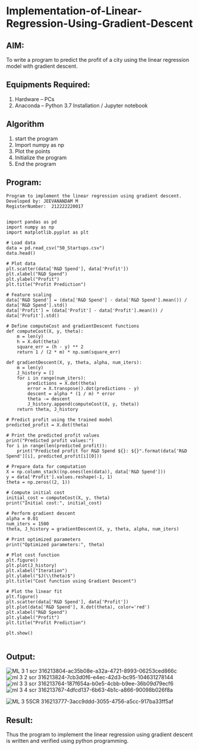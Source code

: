 # Implementation-of-Linear-Regression-Using-Gradient-Descent

## AIM:
To write a program to predict the profit of a city using the linear regression model with gradient descent.

## Equipments Required:
1. Hardware – PCs
2. Anaconda – Python 3.7 Installation / Jupyter notebook

## Algorithm
1. start the program
2. Import numpy as np
3. Plot the points
4. Initialize the program
5. End the program

## Program:
```
Program to implement the linear regression using gradient descent.
Developed by: JEEVANANDAM M
RegisterNumber:  212222220017
```
```

import pandas as pd
import numpy as np
import matplotlib.pyplot as plt

# Load data
data = pd.read_csv("50_Startups.csv")
data.head()

# Plot data
plt.scatter(data['R&D Spend'], data['Profit'])
plt.xlabel("R&D Spend")
plt.ylabel("Profit")
plt.title("Profit Prediction")

# Feature scaling
data['R&D Spend'] = (data['R&D Spend'] - data['R&D Spend'].mean()) / data['R&D Spend'].std()
data['Profit'] = (data['Profit'] - data['Profit'].mean()) / data['Profit'].std()

# Define computeCost and gradientDescent functions
def computeCost(X, y, theta):
    m = len(y)
    h = X.dot(theta)
    square_err = (h - y) ** 2
    return 1 / (2 * m) * np.sum(square_err)

def gradientDescent(X, y, theta, alpha, num_iters):
    m = len(y)
    J_history = []
    for i in range(num_iters):
        predictions = X.dot(theta)
        error = X.transpose().dot(predictions - y)
        descent = alpha * (1 / m) * error
        theta -= descent
        J_history.append(computeCost(X, y, theta))
    return theta, J_history

# Predict profit using the trained model
predicted_profit = X.dot(theta)

# Print the predicted profit values
print("Predicted profit values:")
for i in range(len(predicted_profit)):
    print("Predicted profit for R&D Spend ${}: ${}".format(data['R&D Spend'][i], predicted_profit[i][0]))

# Prepare data for computation
X = np.column_stack((np.ones(len(data)), data['R&D Spend']))
y = data['Profit'].values.reshape(-1, 1)
theta = np.zeros((2, 1))

# Compute initial cost
initial_cost = computeCost(X, y, theta)
print("Initial cost:", initial_cost)

# Perform gradient descent
alpha = 0.01
num_iters = 1500
theta, J_history = gradientDescent(X, y, theta, alpha, num_iters)

# Print optimized parameters
print("Optimized parameters:", theta)

# Plot cost function
plt.figure()
plt.plot(J_history)
plt.xlabel("Iteration")
plt.ylabel("$J(\\theta)$")
plt.title("Cost function using Gradient Descent")

# Plot the linear fit
plt.figure()
plt.scatter(data['R&D Spend'], data['Profit'])
plt.plot(data['R&D Spend'], X.dot(theta), color='red')
plt.xlabel("R&D Spend")
plt.ylabel("Profit")
plt.title("Profit Prediction")

plt.show()


```
## Output:

![ML 3 1 scr 316213804-ac35b08e-a32a-4721-8993-06253ced866c](https://github.com/jeeva078/Implementation-of-Linear-Regression-Using-Gradient-Descent/assets/147048597/3920a366-e134-4f3f-a55c-c65a6087f92b)
![ml 3 2 scr  316213824-7cb3d0f6-e4ec-42d3-bc95-104631278144](https://github.com/jeeva078/Implementation-of-Linear-Regression-Using-Gradient-Descent/assets/147048597/abb91c52-3651-41a6-b1fa-a1ed9a85bda5)
![ml 3 3 scr   316213764-187f654a-b0e5-4cbb-b9ee-36b09d79ecf6](https://github.com/jeeva078/Implementation-of-Linear-Regression-Using-Gradient-Descent/assets/147048597/26899cf9-5a3e-40e2-b387-1f2f787309df)
![ml 3 4 scr   316213767-4dfcd137-6b63-4b1c-a866-90098b026f8a](https://github.com/jeeva078/Implementation-of-Linear-Regression-Using-Gradient-Descent/assets/147048597/158ed290-e9ff-4511-8450-310e8b2e9d40)

![ML 3 5SCR  316213777-3acc9ddd-3055-4756-a5cc-917ba33ff5af](https://github.com/jeeva078/Implementation-of-Linear-Regression-Using-Gradient-Descent/assets/147048597/c2860430-c60e-4805-9d9a-f241bfd119df)

## Result:
Thus the program to implement the linear regression using gradient descent is written and verified using python programming.
